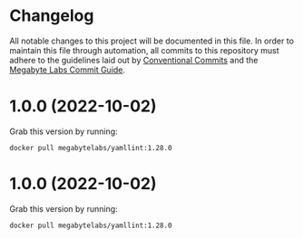 # Changelog

All notable changes to this project will be documented in this file. In order to maintain this file through automation, all commits to this repository must adhere to the guidelines laid out by [Conventional Commits](https://conventionalcommits.org) and the [Megabyte Labs Commit Guide](https://megabyte.space/docs/contributing/commits).

# 1.0.0 (2022-10-02)





Grab this version by running:


```shell
docker pull megabytelabs/yamllint:1.28.0
```

# 1.0.0 (2022-10-02)





Grab this version by running:


```shell
docker pull megabytelabs/yamllint:1.28.0
```
